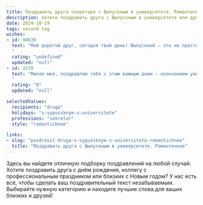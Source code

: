 ```yaml
---
title: Поздравить друга секретаря с Выпускным в университете. Романтичное
description: Хотите поздравить друга с Выпускным в университете или другим праздником? Наш ИИ создаст незабываемое поздравление, а вы обязательно выделитесь среди других.  
date: 2024-10-19
tags: second tag
wishes:
- id: 98630
  text: "Мой дорогой друг, сегодня твой день! Выпускной – это не просто окончание университета, это начало твоей прекрасной, светлой истории.  Ты – секретарь,  и я знаю, что твоя внимательность,  грация и очарование подарят тебе не только успешную карьеру, но и  счастье в личной жизни.  Пусть каждый день будет наполнен  любовью,  радостью и  вдохновением.  Поздравляю тебя с этим волшебным событием и желаю всего самого прекрасного!
  "
  rating: "undefined"
  updated: "null"
- id: 3139
  text: "Милая моя, поздравляю тебя с этим важным днем – окончанием университета! Ты справилась!  Впереди –  новая глава, полная открытий и возможностей. Верю, что твоя дорога будет наполнена не только деловыми бумагами, но и яркими красками судьбы, нежными ароматами любви и головокружительными моментами счастья.  Пусть твоя улыбка, как лучик солнца, освещает твой путь, а я всегда буду рядом, чтобы поддержать и разделить с тобой каждый твой успех.
  "
  rating: "0"
  updated: "null"

selectedValues:
  recipients: "druga"
  holidays: "s-vypussknym-v-universitete"
  professions: "sekretar"
  style: "romantichnoe"

links:
- slug: "pozdravit-druga-s-vypussknym-v-universitete-romantichnoe"
  title: "Поздравить друга с Выпускным в университете. Романтичное"
---
```


Здесь вы найдете отличную подборку поздравлений на любой случай. 
Хотите поздравить друга с днём рождения, коллегу с профессиональным праздником или близких с Новым годом? У нас есть всё, чтобы сделать ваш поздравительный текст незабываемым. Выбирайте нужную категорию и находите лучшие слова для ваших близких и друзей!
